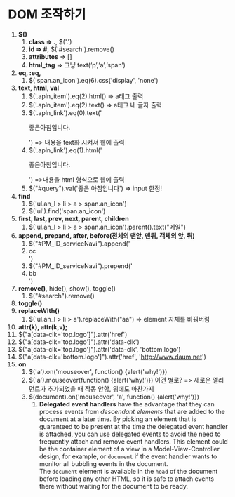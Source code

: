 # DOM 조작하기

1. **$()**
   1. **class => .**, $('.')
   2. **id => #**, $('#search').remove()
   3. **attributes** => []
   4. **html_tag** => 그냥 text(‘p’,‘a’,‘span’)
2. **eq, :eq,** 
   1. $('span.an_icon').eq(6).css('display', 'none')
3. **text, html, val**
   1. $('.apln_item').eq(2).html() => a태그 출력
   2. $('.apln_item').eq(2).text() => a태그 내 글자 출력
   3. $('.apln_link').eq(0).text('<p>좋은아침입니다.</p>') => 내용을 text화 시켜서 웹에 출력
   4. $('.apln_link').eq(1).html('<p>좋은아침입니다.</p>') =>내용을 html 형식으로 웹에 출력
   5. $("#query").val('좋은 아침입니다') => input 한정!
4. **find**
   1. $('ul.an_l > li > a > span.an_icon')
   2. $('ul').find('span.an_icon')
5. **first, last, prev, next, parent, children**
   1. $('ul.an_l > li > a > span.an_icon').parent().text("메일")
6. **append, prepand, after, before(전체의 맨앞, 맨뒤, 객체의 앞, 뒤)**
   1. $("#PM_ID_serviceNavi").append('<li class="an_item">cc</li>')
   2. $("#PM_ID_serviceNavi").prepend('<li class="an_item">bb</li>')
7. **remove()**, hide(), show(), toggle()
   1. $("#search").remove()
8. **toggle()**
9. **replaceWIth()**
   1. $('ul.an_l > li > a').replaceWith("aa") => element 자체를 바꿔버림
10. **attr(k), attr(k,v);**
   1. $("a[data-clk='top.logo']").attr('href')
   2. $("a[data-clk='top.logo']").attr('data-clk')
   3. $("a[data-clk='top.logo']").attr('data-clk', 'bottom.logo')
   4. $("a[data-clk='bottom.logo']").attr('href', 'http://www.daum.net')
11. **on**
    1. $('a').on('mouseover', function() {alert('why!')})
    2. $('a').mouseover(function() {alert('why!')}) 이건 별로? => 새로운 엘러먼트가 추가되었을 때 작동 안함, 위에도 마찬가지
    3. $(document).on('mouseover', 'a', function() {alert('why!')})
       1. **Delegated event handlers** have the advantage that they can process events from *descendant elements* that are added to the document at a later time. By picking an element that is guaranteed to be present at the time the delegated event handler is attached, you can use delegated events to avoid the need to frequently attach and remove event handlers. This element could be the container element of a view in a Model-View-Controller design, for example, or `document` if the event handler wants to monitor all bubbling events in the document. The `document` element is available in the `head` of the document before loading any other HTML, so it is safe to attach events there without waiting for the document to be ready.